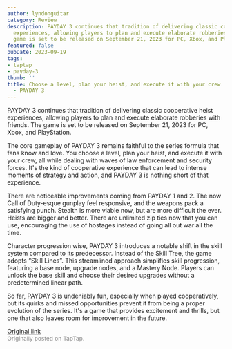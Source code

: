 ```yaml
---
author: lyndonguitar
category: Review
description: PAYDAY 3 continues that tradition of delivering classic cooperative heist
  experiences, allowing players to plan and execute elaborate robberies with friends.  The
  game is set to be released on September 21, 2023 for PC, Xbox, and PlayStation.
featured: false
pubDate: 2023-09-19
tags:
- taptap
- payday-3
thumb: ''
title: Choose a level, plan your heist, and execute it with your crew | First Impressions
  - PAYDAY 3
---
```


PAYDAY 3 continues that tradition of delivering classic cooperative heist experiences, allowing players to plan and execute elaborate robberies with friends.  The game is set to be released on September 21, 2023 for PC, Xbox, and PlayStation.

The core gameplay of PAYDAY 3 remains faithful to the series formula that fans know and love. You choose a level, plan your heist, and execute it with your crew, all while dealing with waves of law enforcement and security forces. It's the kind of cooperative experience that can lead to intense moments of strategy and action, and PAYDAY 3 is nothing short of that experience.

There are noticeable improvements coming from PAYDAY 1 and 2. The now Call of Duty-esque gunplay feel responsive, and the weapons pack a satisfying punch. Stealth is more viable now, but are more difficult the ever. Heists are bigger and better. There are unlimited zip ties now that you can use, encouraging the use of hostages instead of going all out war all the time.

Character progression wise, PAYDAY 3 introduces a notable shift in the skill system compared to its predecessor. Instead of the Skill Tree, the game adopts “Skill Lines”. This streamlined approach simplifies skill progression, featuring a base node, upgrade nodes, and a Mastery Node. Players can unlock the base skill and choose their desired upgrades without a predetermined linear path.

So far, PAYDAY 3 is undeniably fun, especially when played cooperatively, but its quirks and missed opportunities prevent it from being a proper evolution of the series. It's a game that provides excitement and thrills, but one that also leaves room for improvement in the future.

[Original link](https://www.taptap.io/post/6316725)<br><span style="font-size: 0.95em; color: #888;">Originally posted on TapTap.</span>